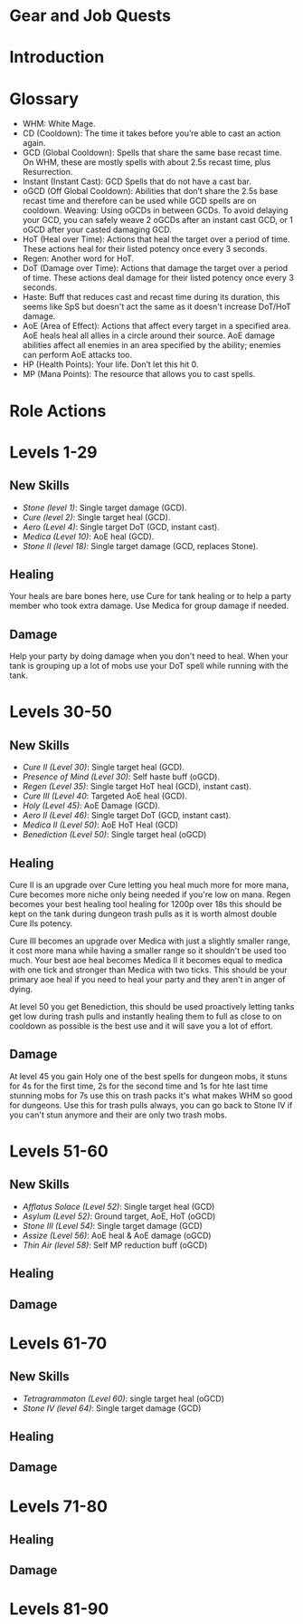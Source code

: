 # Gear and Job Quests

# Introduction

# Glossary
* WHM: White Mage.
* CD (Cooldown): The time it takes before you’re able to cast an action again.
* GCD (Global Cooldown): Spells that share the same base recast time. On WHM, these are mostly spells with about 2.5s recast time, plus Resurrection. 
* Instant (Instant Cast): GCD Spells that do not have a cast bar.
* oGCD (Off Global Cooldown): Abilities that don’t share the 2.5s base recast time and therefore can be used while GCD spells are on cooldown.
Weaving: Using oGCDs in between GCDs. To avoid delaying your GCD, you can safely weave 2 oGCDs after an instant cast GCD, or 1 oGCD after your casted damaging GCD.
* HoT (Heal over Time): Actions that heal the target over a period of time. These actions heal for their listed potency once every 3 seconds.
* Regen: Another word for HoT.
* DoT (Damage over Time): Actions that damage the target over a period of time. These actions deal damage for their listed potency once every 3 seconds.
* Haste: Buff that reduces cast and recast time during its duration, this seems like SpS but doesn't act the same as it doesn't increase DoT/HoT damage.
* AoE (Area of Effect): Actions that affect every target in a specified area. AoE heals heal all allies in a circle around their source. AoE damage abilities affect all enemies in an area specified by the ability; enemies can perform AoE attacks too.
* HP (Health Points): Your life. Don’t let this hit 0.
* MP (Mana Points): The resource that allows you to cast spells. 

# Role Actions

# Levels 1-29
## New Skills
* *Stone (level 1)*: Single target damage (GCD).
* *Cure (level 2)*: Single target heal (GCD).
* *Aero (Level 4)*: Single target DoT (GCD, instant cast).
* *Medica (Level 10)*: AoE heal (GCD).
* *Stone II (level 18)*: Single target damage (GCD, replaces Stone).
## Healing
 Your heals are bare bones here, use Cure for tank healing or to help a party member who took extra damage. Use Medica for group damage if needed.
## Damage
 Help your party by doing damage when you don't need to heal. When your tank is grouping up a lot of mobs use your DoT spell while running with the tank.
# Levels 30-50
## New Skills
* *Cure II (Level 30)*: Single target heal (GCD).
* *Presence of Mind (Level 30)*: Self haste buff (oGCD).
* *Regen (Level 35)*: Single target HoT heal (GCD), instant cast).
* *Cure III (Level 40*: Targeted AoE heal (GCD).
* *Holy (Level 45)*: AoE Damage (GCD).
* *Aero II (Level 46)*: Single target DoT (GCD, instant cast).
* *Medica II (Level 50)*: AoE HoT Heal (GCD)
* *Benediction (Level 50)*: Single target heal (oGCD)
## Healing
 Cure II is an upgrade over Cure letting you heal much more for more mana, Cure becomes more niche only being needed if you're low on mana. Regen becomes your best healing tool healing for 1200p over 18s this should be kept on the tank during dungeon trash pulls as it is worth almost double Cure IIs potency.
 
 Cure III becomes an upgrade over Medica with just a slightly smaller range, it cost more mana while having a smaller range so it shouldn't be used too much. Your best aoe heal becomes Medica II it becomes equal to medica with one tick and stronger than Medica with two ticks. This should be your primary aoe heal if you need to heal your party and they aren't in anger of dying.

 At level 50 you get Benediction, this should be used proactively letting tanks get low during trash pulls and instantly healing them to full as close to on cooldown as possible is the best use and it will save you a lot of effort.
## Damage
 At level 45 you gain Holy one of the best spells for dungeon mobs, it stuns for 4s for the first time, 2s for the second time and 1s for hte last time stunning mobs for 7s use this on trash packs it's what makes WHM so good for dungeons.  Use this for trash pulls always, you can go back to Stone IV if you can't stun anymore and their are only two trash mobs.

# Levels 51-60
## New Skills
* *Afflatus Solace (Level 52)*: Single target heal (GCD)
* *Asylum (Level 52)*: Ground target, AoE, HoT (oGCD)
* *Stone III (Level 54)*: Single target damage (GCD)
* *Assize (Level 56)*: AoE heal & AoE damage (oGCD)
* *Thin Air (level 58)*: Self MP reduction buff (oGCD)

## Healing

## Damage
# Levels 61-70
## New Skills
* *Tetragrammaton (Level 60)*: single target heal (oGCD)
* *Stone IV (level 64)*: Single target damage (GCD)
## Healing
## Damage
# Levels 71-80
## Healing
## Damage
# Levels 81-90
